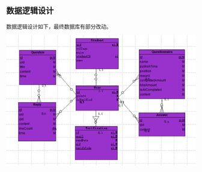 ## 数据逻辑设计

数据逻辑设计如下，最终数据库有部分改动。

![](https://github.com/swsad/Dashboard/raw/master/imgs/DatabaseDesignDiagram/DatabaseLogicModel.png)
